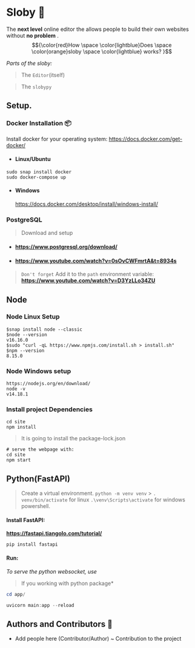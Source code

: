 # Sloby 🦥

The **next level** online editor the allows people to build their own websites without **no problem** .
$${\color{red}How \space \color{lightblue}Does \space \color{orange}sloby \space \color{lightblue}  works? }$$

_Parts of the sloby:_

> The `Editor`(itself)

> The `slobypy`

## Setup.

### Docker Installation 📦

Install docker for your operating system: https://docs.docker.com/get-docker/

- #### Linux/Ubuntu

```
sudo snap install docker
sudo docker-compose up
```

- #### Windows
  https://docs.docker.com/desktop/install/windows-install/

### PostgreSQL

> Download and setup

- #### https://www.postgresql.org/download/
- #### https://www.youtube.com/watch?v=0sOvCWFmrtA&t=8934s

> `Don't forget`
> Add it to the `path` environment variable: **https://www.youtube.com/watch?v=D3YzLLo34ZU**

## Node

### Node Linux Setup

```
$snap install node --classic
$node --version
v16.16.0
$sudo "curl -qL https://www.npmjs.com/install.sh > install.sh"
$npm --version
8.15.0
```

### Node Windows setup

```
https://nodejs.org/en/download/
node -v
v14.18.1
```

### Install project Dependencies

```
cd site
npm install
```

> It is going to install the package-lock.json

```
# serve the webpage with:
cd site
npm start
```

## Python(FastAPI)

> Create a virtual environment.
> `python -m venv venv` > `. venv/bin/activate` for linux
> `.\venv\Scripts\activate` for windows powershell.

#### Install FastAPI:

**https://fastapi.tiangolo.com/tutorial/**

```
pip install fastapi
```

#### Run:

_To serve the python websocket, use_

> If you working with python package\*

```powershell
cd app/

uvicorn main:app --reload
```

## Authors and Contributors 🤼

- Add people here (Contributor/Author) ~ Contribution to the project

